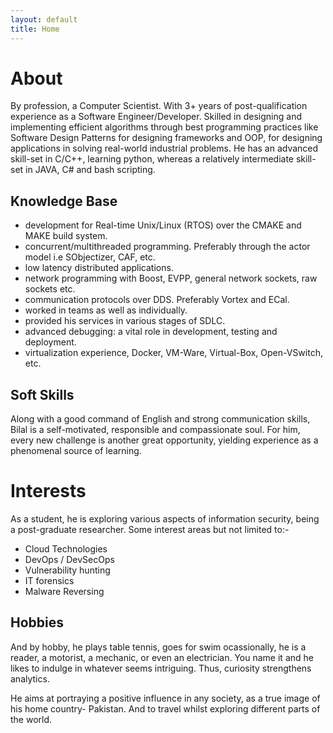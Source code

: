 ```yaml
---
layout: default
title: Home
---
```

# About
By profession, a Computer Scientist. With 3+ years of post-qualification experience as a Software Engineer/Developer. Skilled in designing and implementing efficient algorithms through best programming practices like Software Design Patterns for designing frameworks and OOP, for designing applications in solving real-world industrial problems. He has an advanced skill-set in C/C++, learning python, whereas a relatively intermediate skill-set in JAVA, C# and bash scripting. 

## Knowledge Base
* development for Real-time Unix/Linux (RTOS) over the CMAKE and MAKE build system.
* concurrent/multithreaded programming. Preferably through the actor model i.e SObjectizer, CAF, etc.
* low latency distributed applications. 
* network programming with Boost, EVPP, general network sockets, raw sockets etc.
* communication protocols over DDS. Preferably Vortex and ECal. 
* worked in teams as well as individually.
* provided his services in various stages of SDLC. 
* advanced debugging: a vital role in development, testing and deployment. 
* virtualization experience, Docker, VM-Ware, Virtual-Box, Open-VSwitch, etc.

## Soft Skills
Along with a good command of English and strong communication skills, Bilal is a self-motivated, responsible and compassionate soul. For him, every new challenge is another great opportunity, yielding experience as a phenomenal source of learning. 

# Interests
As a student, he is exploring various aspects of information security, being a post-graduate researcher. 
Some interest areas but not limited to:-
* Cloud Technologies
* DevOps / DevSecOps
* Vulnerability hunting
* IT forensics
* Malware Reversing

## Hobbies
And by hobby, he plays table tennis, goes for swim ocassionally, he is a reader, a motorist, a mechanic, or even an electrician. You name it and he likes to indulge in whatever seems intriguing. Thus, curiosity strengthens analytics.

He aims at portraying a positive influence in any society, as a true image of his home country- Pakistan. And to travel whilst exploring different parts of the world.
